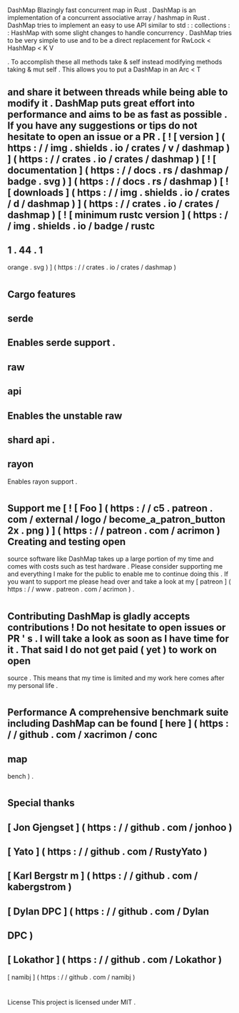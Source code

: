 #
DashMap
Blazingly
fast
concurrent
map
in
Rust
.
DashMap
is
an
implementation
of
a
concurrent
associative
array
/
hashmap
in
Rust
.
DashMap
tries
to
implement
an
easy
to
use
API
similar
to
std
:
:
collections
:
:
HashMap
with
some
slight
changes
to
handle
concurrency
.
DashMap
tries
to
be
very
simple
to
use
and
to
be
a
direct
replacement
for
RwLock
<
HashMap
<
K
V
>
>
.
To
accomplish
these
all
methods
take
&
self
instead
modifying
methods
taking
&
mut
self
.
This
allows
you
to
put
a
DashMap
in
an
Arc
<
T
>
and
share
it
between
threads
while
being
able
to
modify
it
.
DashMap
puts
great
effort
into
performance
and
aims
to
be
as
fast
as
possible
.
If
you
have
any
suggestions
or
tips
do
not
hesitate
to
open
an
issue
or
a
PR
.
[
!
[
version
]
(
https
:
/
/
img
.
shields
.
io
/
crates
/
v
/
dashmap
)
]
(
https
:
/
/
crates
.
io
/
crates
/
dashmap
)
[
!
[
documentation
]
(
https
:
/
/
docs
.
rs
/
dashmap
/
badge
.
svg
)
]
(
https
:
/
/
docs
.
rs
/
dashmap
)
[
!
[
downloads
]
(
https
:
/
/
img
.
shields
.
io
/
crates
/
d
/
dashmap
)
]
(
https
:
/
/
crates
.
io
/
crates
/
dashmap
)
[
!
[
minimum
rustc
version
]
(
https
:
/
/
img
.
shields
.
io
/
badge
/
rustc
-
1
.
44
.
1
-
orange
.
svg
)
]
(
https
:
/
/
crates
.
io
/
crates
/
dashmap
)
#
#
Cargo
features
-
serde
-
Enables
serde
support
.
-
raw
-
api
-
Enables
the
unstable
raw
-
shard
api
.
-
rayon
-
Enables
rayon
support
.
#
#
Support
me
[
!
[
Foo
]
(
https
:
/
/
c5
.
patreon
.
com
/
external
/
logo
/
become_a_patron_button
2x
.
png
)
]
(
https
:
/
/
patreon
.
com
/
acrimon
)
Creating
and
testing
open
-
source
software
like
DashMap
takes
up
a
large
portion
of
my
time
and
comes
with
costs
such
as
test
hardware
.
Please
consider
supporting
me
and
everything
I
make
for
the
public
to
enable
me
to
continue
doing
this
.
If
you
want
to
support
me
please
head
over
and
take
a
look
at
my
[
patreon
]
(
https
:
/
/
www
.
patreon
.
com
/
acrimon
)
.
#
#
Contributing
DashMap
is
gladly
accepts
contributions
!
Do
not
hesitate
to
open
issues
or
PR
'
s
.
I
will
take
a
look
as
soon
as
I
have
time
for
it
.
That
said
I
do
not
get
paid
(
yet
)
to
work
on
open
-
source
.
This
means
that
my
time
is
limited
and
my
work
here
comes
after
my
personal
life
.
#
#
Performance
A
comprehensive
benchmark
suite
including
DashMap
can
be
found
[
here
]
(
https
:
/
/
github
.
com
/
xacrimon
/
conc
-
map
-
bench
)
.
#
#
Special
thanks
-
[
Jon
Gjengset
]
(
https
:
/
/
github
.
com
/
jonhoo
)
-
[
Yato
]
(
https
:
/
/
github
.
com
/
RustyYato
)
-
[
Karl
Bergstr
m
]
(
https
:
/
/
github
.
com
/
kabergstrom
)
-
[
Dylan
DPC
]
(
https
:
/
/
github
.
com
/
Dylan
-
DPC
)
-
[
Lokathor
]
(
https
:
/
/
github
.
com
/
Lokathor
)
-
[
namibj
]
(
https
:
/
/
github
.
com
/
namibj
)
#
#
License
This
project
is
licensed
under
MIT
.
